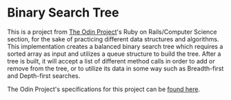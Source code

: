 # Binary Search Tree

This is a project from [The Odin Project][1]'s Ruby on Rails/Computer Science section, for the sake of practicing different data structures and algorithms. This implementation creates a balanced binary search tree which requires a sorted array as input and utilizes a queue structure to build the tree. After a tree is built, it will accept a list of different method calls in order to add or remove from the tree, or to utilize its data in some way such as Breadth-first and Depth-first searches.

The Odin Project's specifications for this project can be [found here][2].

[1]: https://www.theodinproject.com/
[2]: https://www.theodinproject.com/lessons/ruby-binary-search-trees
